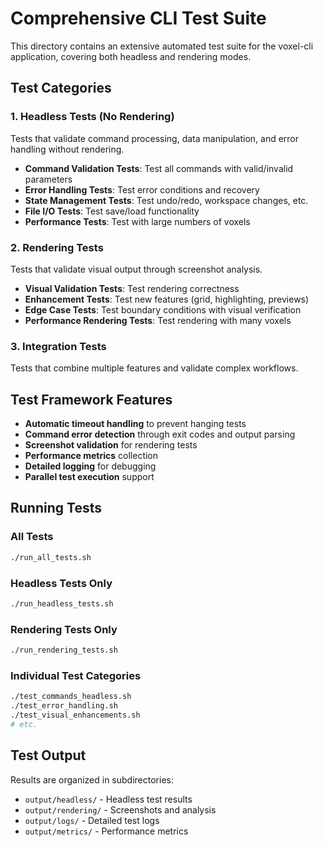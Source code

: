 # Comprehensive CLI Test Suite

This directory contains an extensive automated test suite for the voxel-cli application, covering both headless and rendering modes.

## Test Categories

### 1. Headless Tests (No Rendering)
Tests that validate command processing, data manipulation, and error handling without rendering.

- **Command Validation Tests**: Test all commands with valid/invalid parameters
- **Error Handling Tests**: Test error conditions and recovery
- **State Management Tests**: Test undo/redo, workspace changes, etc.
- **File I/O Tests**: Test save/load functionality
- **Performance Tests**: Test with large numbers of voxels

### 2. Rendering Tests
Tests that validate visual output through screenshot analysis.

- **Visual Validation Tests**: Test rendering correctness
- **Enhancement Tests**: Test new features (grid, highlighting, previews)
- **Edge Case Tests**: Test boundary conditions with visual verification
- **Performance Rendering Tests**: Test rendering with many voxels

### 3. Integration Tests
Tests that combine multiple features and validate complex workflows.

## Test Framework Features

- **Automatic timeout handling** to prevent hanging tests
- **Command error detection** through exit codes and output parsing
- **Screenshot validation** for rendering tests
- **Performance metrics** collection
- **Detailed logging** for debugging
- **Parallel test execution** support

## Running Tests

### All Tests
```bash
./run_all_tests.sh
```

### Headless Tests Only
```bash
./run_headless_tests.sh
```

### Rendering Tests Only
```bash
./run_rendering_tests.sh
```

### Individual Test Categories
```bash
./test_commands_headless.sh
./test_error_handling.sh
./test_visual_enhancements.sh
# etc.
```

## Test Output

Results are organized in subdirectories:
- `output/headless/` - Headless test results
- `output/rendering/` - Screenshots and analysis
- `output/logs/` - Detailed test logs
- `output/metrics/` - Performance metrics